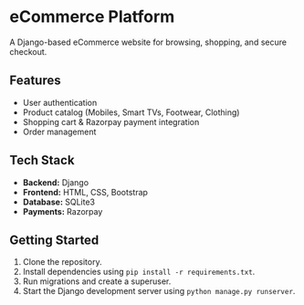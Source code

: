 # eCommerce Platform

A Django-based eCommerce website for browsing, shopping, and secure checkout.

## Features
- User authentication  
- Product catalog (Mobiles, Smart TVs, Footwear, Clothing)  
- Shopping cart & Razorpay payment integration  
- Order management  

## Tech Stack
- **Backend:** Django  
- **Frontend:** HTML, CSS, Bootstrap  
- **Database:** SQLite3  
- **Payments:** Razorpay

## Getting Started
1. Clone the repository.
2. Install dependencies using `pip install -r requirements.txt`.
3. Run migrations and create a superuser.
4. Start the Django development server using `python manage.py runserver`.
